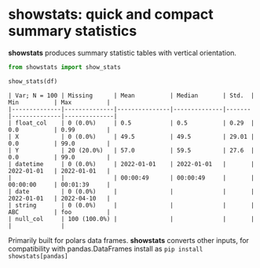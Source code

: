 # showstats: quick and compact summary statistics


**showstats** produces summary statistic tables with vertical
orientation.

``` python
from showstats import show_stats

show_stats(df)
```

    | Var; N = 100 | Missing      | Mean          | Median       | Std.  | Min          | Max          |
    |--------------|--------------|---------------|--------------|-------|--------------|--------------|
    | float_col    | 0 (0.0%)     | 0.5           | 0.5          | 0.29  | 0.0          | 0.99         |
    | X            | 0 (0.0%)     | 49.5          | 49.5         | 29.01 | 0.0          | 99.0         |
    | Y            | 20 (20.0%)   | 57.0          | 59.5         | 27.6  | 0.0          | 99.0         |
    | datetime     | 0 (0.0%)     | 2022-01-01    | 2022-01-01   |       | 2022-01-01   | 2022-01-01   |
    |              |              | 00:00:49      | 00:00:49     |       | 00:00:00     | 00:01:39     |
    | date         | 0 (0.0%)     |               |              |       | 2022-01-01   | 2022-04-10   |
    | string       | 0 (0.0%)     |               |              |       | ABC          | foo          |
    | null_col     | 100 (100.0%) |               |              |       |              |              |

Primarily built for polars data frames. **showstats** converts other
inputs, for compatibility with pandas.DataFrames install as
`pip install showstats[pandas]`
